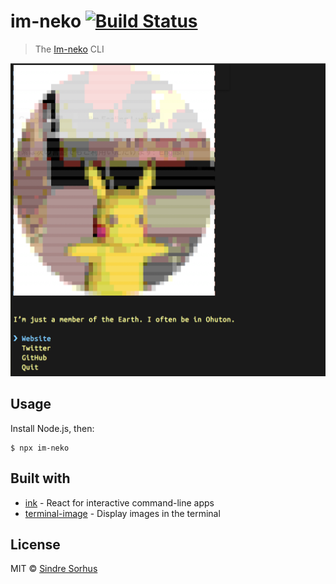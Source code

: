 # im-neko [![Build Status](https://travis-ci.org/sindresorhus/sindresorhus.svg?branch=master)](https://travis-ci.org/sindresorhus/sindresorhus)

> The [Im-neko](https://site.im-neko.net) CLI

<img src="screenshot.png" width="752">


## Usage

Install Node.js, then:

```
$ npx im-neko
```


## Built with

- [ink](https://github.com/vadimdemedes/ink) - React for interactive command-line apps
- [terminal-image](https://github.com/sindresorhus/terminal-image) - Display images in the terminal


## License

MIT © [Sindre Sorhus](https://sindresorhus.com)
